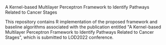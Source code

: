 A Kernel-based Multilayer Perceptron Framework to Identify Pathways Related to Cancer
Stages

This repository contains R implementation of the proposed framework and baseline algorithms associated with the publication entitled 
"A Kernel-based Multilayer Perceptron Framework to Identify Pathways Related to Cancer
Stages", which is submitted to LOD2022 conference.
